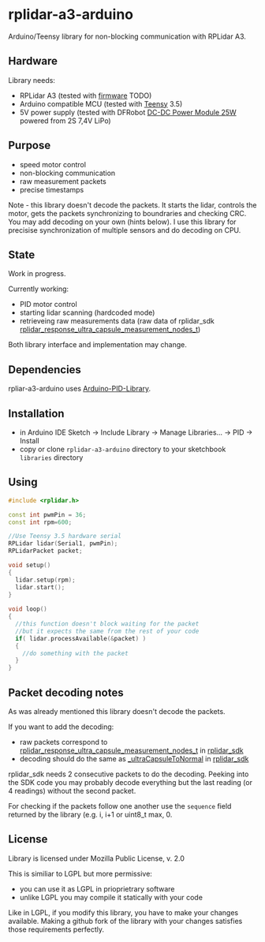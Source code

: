 # rplidar-a3-arduino

Arduino/Teensy library for non-blocking communication with RPLidar A3. 

## Hardware 

Library needs:
- RPLidar A3 (tested with [firmware](https://www.slamtec.com/en/Support#rplidar-a3) TODO)
- Arduino compatible MCU (tested with [Teensy](https://www.pjrc.com/teensy/) 3.5)
- 5V power supply (tested with DFRobot [DC-DC Power Module 25W](https://www.dfrobot.com/product-752.html) powered from 2S 7,4V LiPo)

## Purpose

- speed motor control
- non-blocking communication
- raw measurement packets
- precise timestamps

Note - this library doesn't decode the packets. It starts the lidar, controls the motor, gets the packets synchronizing to boundraries and checking CRC. You may add decoding on your own (hints below). I use this library for precisise synchronization of multiple sensors and do decoding on CPU.

## State

Work in progress.

Currently working:
- PID motor control
- starting lidar scanning (hardcoded mode)
- retrieveing raw measurements data (raw data of rplidar_sdk [rplidar_response_ultra_capsule_measurement_nodes_t](https://github.com/Slamtec/rplidar_sdk/blob/8291e232af614842447a634b6dbd725b81f24713/sdk/sdk/include/rplidar_cmd.h#L197))

Both library interface and implementation may change.

## Dependencies 

rpliar-a3-arduino uses [Arduino-PID-Library](https://github.com/br3ttb/Arduino-PID-Library.git).

## Installation

- in Arduino IDE Sketch -> Include Library -> Manage Libraries... -> PID -> Install
- copy or clone `rplidar-a3-arduino` directory to your sketchbook `libraries` directory

## Using

```C++
#include <rplidar.h>

const int pwmPin = 36;
const int rpm=600; 

//Use Teensy 3.5 hardware serial
RPLidar lidar(Serial1, pwmPin); 
RPLidarPacket packet;

void setup()
{
  lidar.setup(rpm);
  lidar.start();
}
  
void loop()
{
  //this function doesn't block waiting for the packet
  //but it expects the same from the rest of your code
  if( lidar.processAvailable(&packet) )
  {
    //do something with the packet
  }
}
```

## Packet decoding notes

As was already mentioned this library doesn't decode the packets.

If you want to add the decoding:
- raw packets correspond to [rplidar_response_ultra_capsule_measurement_nodes_t](https://github.com/Slamtec/rplidar_sdk/blob/8291e232af614842447a634b6dbd725b81f24713/sdk/sdk/include/rplidar_cmd.h#L197) in [rplidar_sdk](https://github.com/Slamtec/rplidar_sdk)
- decoding should do the same as [_ultraCapsuleToNormal](https://github.com/Slamtec/rplidar_sdk/blob/master/sdk/sdk/src/rplidar_driver.cpp#L1071) in [rplidar_sdk](https://github.com/Slamtec/rplidar_sdk)

rplidar_sdk needs 2 consecutive packets to do the decoding. Peeking into the SDK code you may probably decode everything but the last reading (or 4 readings) without the second packet.

For checking if the packets follow one another use the `sequence` field returned by the library (e.g. i, i+1 or uint8_t max, 0.

## License

Library is licensed under Mozilla Public License, v. 2.0

This is similiar to LGPL but more permissive:

- you can use it as LGPL in prioprietrary software
- unlike LGPL you may compile it statically with your code

Like in LGPL, if you modify this library, you have to make your changes available. Making a github fork of the library with your changes satisfies those requirements perfectly.
